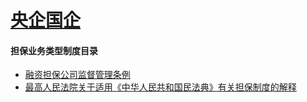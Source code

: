 <!-- docs/_sidebar.md -->

#  [央企国企](央企国企/)

#### 担保业务类型制度目录
- [融资担保公司监督管理条例](央企国企/担保业务/融资担保公司监督管理条例.md)
- [最高人民法院关于适用《中华人民共和国民法典》有关担保制度的解释](央企国企/担保业务/最高人民法院关于适用《中华人民共和国民法典》有关担保制度的解释)
